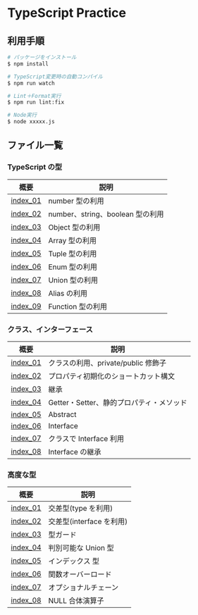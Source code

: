 # TypeScript Practice

## 利用手順

```bash
# パッケージをインストール
$ npm install

# TypeScript変更時の自動コンパイル
$ npm run watch

# Lint＋Format実行
$ npm run lint:fix

# Node実行
$ node xxxxx.js
```

## ファイル一覧

### TypeScript の型

| 概要                                  | 説明                             |
| ------------------------------------- | -------------------------------- |
| [index_01](/src/section2/index_01.ts) | number 型の利用                  |
| [index_02](/src/section2/index_02.ts) | number、string、boolean 型の利用 |
| [index_03](/src/section2/index_03.ts) | Object 型の利用                  |
| [index_04](/src/section2/index_04.ts) | Array 型の利用                   |
| [index_05](/src/section2/index_05.ts) | Tuple 型の利用                   |
| [index_06](/src/section2/index_06.ts) | Enum 型の利用                    |
| [index_07](/src/section2/index_07.ts) | Union 型の利用                   |
| [index_08](/src/section2/index_08.ts) | Alias の利用                     |
| [index_09](/src/section2/index_09.ts) | Function 型の利用                |

### クラス、インターフェース

| 概要                                  | 説明                                     |
| ------------------------------------- | ---------------------------------------- |
| [index_01](/src/section4/index_01.ts) | クラスの利用、private/public 修飾子      |
| [index_02](/src/section4/index_02.ts) | プロパティ初期化のショートカット構文     |
| [index_03](/src/section4/index_03.ts) | 継承                                     |
| [index_04](/src/section4/index_04.ts) | Getter・Setter、静的プロパティ・メソッド |
| [index_05](/src/section4/index_05.ts) | Abstract                                 |
| [index_06](/src/section4/index_06.ts) | Interface                                |
| [index_07](/src/section4/index_07.ts) | クラスで Interface 利用                  |
| [index_08](/src/section4/index_08.ts) | Interface の継承                         |

### 高度な型

| 概要                                  | 説明                     |
| ------------------------------------- | ------------------------ |
| [index_01](/src/section5/index_01.ts) | 交差型(type を利用)      |
| [index_02](/src/section5/index_02.ts) | 交差型(interface を利用) |
| [index_03](/src/section5/index_03.ts) | 型ガード                 |
| [index_04](/src/section5/index_04.ts) | 判別可能な Union 型      |
| [index_05](/src/section5/index_05.ts) | インデックス 型          |
| [index_06](/src/section5/index_06.ts) | 関数オーバーロード       |
| [index_07](/src/section5/index_07.ts) | オプショナルチェーン     |
| [index_08](/src/section5/index_08.ts) | NULL 合体演算子          |
